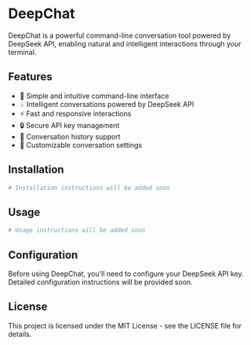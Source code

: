 # DeepChat

DeepChat is a powerful command-line conversation tool powered by DeepSeek API, enabling natural and intelligent interactions through your terminal.

## Features

- 🚀 Simple and intuitive command-line interface
- 💡 Intelligent conversations powered by DeepSeek API
- ⚡️ Fast and responsive interactions
- 🔒 Secure API key management
- 📝 Conversation history support
- 🎨 Customizable conversation settings

## Installation

```bash
# Installation instructions will be added soon
```

## Usage

```bash
# Usage instructions will be added soon
```

## Configuration

Before using DeepChat, you'll need to configure your DeepSeek API key. Detailed configuration instructions will be provided soon.

## License

This project is licensed under the MIT License - see the LICENSE file for details.
